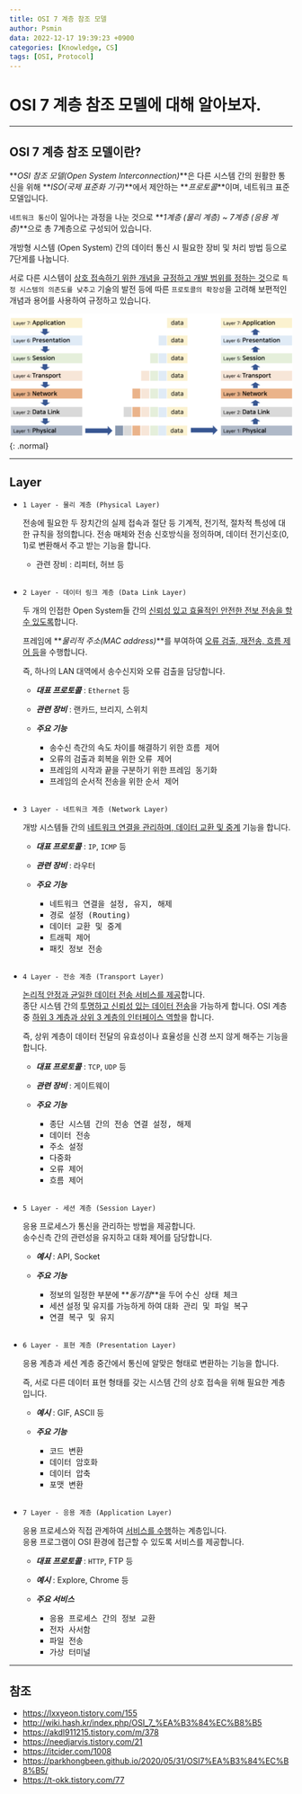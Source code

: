 ```yaml
---
title: OSI 7 계층 참조 모델
author: Psmin
data: 2022-12-17 19:39:23 +0900
categories: [Knowledge, CS]
tags: [OSI, Protocol]
---
```


# OSI 7 계층 참조 모델에 대해 알아보자.

---

## OSI 7 계층 참조 모델이란?

**_OSI 참조 모델(Open System Interconnection)_**은 다른 시스템 간의 원활한 통신을 위해 **_ISO(국제 표준화 기구)_**에서 제안하는 **_프로토콜_**이며, 네트워크 표준 모델입니다.

`네트워크 통신`이 일어나는 과정을 나눈 것으로 **_1계층 (물리 계층) ~ 7계층 (응용 계층)_**으로 총 7계층으로 구성되어 있습니다.

개방형 시스템 (Open System) 간의 데이터 통신 시 필요한 장비 및 처리 방법 등으로 7단게를 나눕니다.

서로 다른 시스템이 <u>상호 접속하기 위한 개념을 규정하고 개발 범위를 정하는 것</u>으로 `특정 시스템의 의존도를 낮추고` 기술의 발전 등에 따른 `프로토콜의 확장성`을 고려해 보편적인 개념과 용어를 사용하여 규정하고 있습니다.

![OSI-Layer](/assets/img/osi-layer.png){: .normal}

---

## Layer

- `1 Layer - 물리 계층 (Physical Layer)`

  전송에 필요한 두 장치간의 실제 접속과 절단 등 기계적, 전기적, 절차적 특성에 대한 규칙을 정의합니다.
  전송 매체와 전송 신호방식을 정의하며, 데이터 전기신호(0, 1)로 변환해서 주고 받는 기능을 합니다.

  - 관련 장비 : 리피터, 허브 등

  <br/>

- `2 Layer - 데이터 링크 계층 (Data Link Layer)`

  두 개의 인접한 Open System들 간의 <u>신뢰성 있고 효율적인 안전한 전보 전송을 할 수 있도록</u>합니다.

  프레임에 **_물리적 주소(MAC address)_**를 부여하여 <u>오류 검출, 재전송, 흐름 제어 등</u>을 수행합니다.

  즉, 하나의 LAN 대역에서 송수신지와 오류 검출을 담당합니다.

  - **_대표 프로토콜_** : `Ethernet` 등
  - **_관련 장비_** : 랜카드, 브리지, 스위치

  - **_주요 기능_**

    - 송수신 측간의 속도 차이를 해결하기 위한 <kbd>흐름 제어</kbd>
    - 오류의 검출과 회복을 위한 <kbd>오류 제어</kbd>
    - 프레임의 시작과 끝을 구분하기 위한 <kbd>프레임 동기화</kbd>
    - 프레임의 순서적 전송을 위한 <kbd>순서 제어</kbd>

  <br/>

- `3 Layer - 네트워크 계층 (Network Layer)`

  개방 시스템들 간의 <u>네트워크 연결을 관리하며, 데이터 교환 및 중계</u> 기능을 합니다.

  - **_대표 프로토콜_** : `IP`, `ICMP` 등
  - **_관련 장비_** : 라우터

  - **_주요 기능_**
    - <kbd>네트워크 연결을 설정, 유지, 해제</kbd>
    - <kbd>경로 설정 (Routing)</kbd>
    - <kbd>데이터 교환 및 중계</kbd>
    - <kbd>트래픽 제어</kbd>
    - <kbd>패킷 정보 전송</kbd>

  <br/>

- `4 Layer - 전송 계층 (Transport Layer)`

  <u>논리적 안정과 균일한 데이터 전송 서비스를 제공</u>합니다.  
  종단 시스템 간의 <u>투명하고 신뢰성 있는 데이터 전송</u>을 가능하게 합니다.
  OSI 계층 중 <u>하위 3 계층과 상위 3 계층의 인터페이스 역할</u>을 합니다.

  즉, 상위 계층이 데이터 전달의 유효성이나 효율성을 신경 쓰지 않게 해주는 기능을 합니다.

  - **_대표 프로토콜_** : `TCP`, `UDP` 등
  - **_관련 장비_** : 게이트웨이

  - **_주요 기능_**

    - <kbd>종단 시스템 간의 전송 연결 설정, 해제</kbd>
    - <kbd>데이터 전송</kbd>
    - <kbd>주소 설정</kbd>
    - <kbd>다중화</kbd>
    - <kbd>오류 제어</kbd>
    - <kbd>흐름 제어</kbd>

  <br/>

- `5 Layer - 세션 계층 (Session Layer)`

  응용 프로세스가 통신을 관리하는 방법을 제공합니다.  
  송수신측 간의 관련성을 유지하고 대화 제어를 담당합니다.

  - **_예시_** : API, Socket

  - **_주요 기능_**

    - 정보의 일정한 부분에 **_동기점_**을 두어 <kbd>수신 상태 체크</kbd>
    - 세션 설정 및 유지를 가능하게 하여 <kbd>대화 관리 및 파일 복구</kbd>
    - <kbd>연결 복구 및 유지</kbd>

  <br/>

- `6 Layer - 표현 계층 (Presentation Layer)`

  응용 계층과 세션 계층 중간에서 통신에 알맞은 형태로 변환하는 기능을 합니다.

  즉, 서로 다른 데이터 표현 형태를 갖는 시스템 간의 상호 접속을 위해 필요한 계층입니다.

  - **_예시_** : GIF, ASCII 등

  - **_주요 기능_**

    - <kbd>코드 변환</kbd>
    - <kbd>데이터 암호화</kbd>
    - <kbd>데이터 압축</kbd>
    - <kbd>포맷 변환</kbd>

  <br/>

- `7 Layer - 응용 계층 (Application Layer)`

  응용 프로세스와 직접 관계하여 <u>서비스를 수행</u>하는 계층입니다.  
  응용 프로그램이 OSI 환경에 접근할 수 있도록 서비스를 제공합니다.

  - **_대표 프로토콜_** : `HTTP`, FTP 등
  - **_예시_** : Explore, Chrome 등

  - **_주요 서비스_**
    - <kbd>응용 프로세스 간의 정보 교환</kbd>
    - <kbd>전자 사서함</kbd>
    - <kbd>파일 전송</kbd>
    - <kbd>가상 터미널</kbd>

---

## 참조

- <https://lxxyeon.tistory.com/155>
- <http://wiki.hash.kr/index.php/OSI_7_%EA%B3%84%EC%B8%B5>
- <https://akdl911215.tistory.com/m/378>
- <https://needjarvis.tistory.com/21>
- <https://itcider.com/1008>
- <https://parkhongbeen.github.io/2020/05/31/OSI7%EA%B3%84%EC%B8%B5/>
- <https://t-okk.tistory.com/77>
